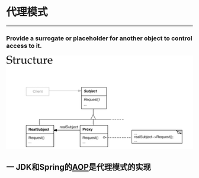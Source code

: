 # 代理模式
---
### Provide a surrogate or placeholder for another object to control access to it.
![Proxy](../../picture/designpattern/proxy.png)
## 一  JDK和Spring的[AOP](/markdown/spring/aopProxy.md)是代理模式的实现
